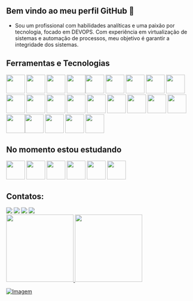 ## Bem vindo ao meu perfil GitHub 👋

- Sou um profissional com habilidades analíticas e uma paixão por tecnologia, focado em DEVOPS. Com experiência em virtualização de sistemas e automação de processos, meu objetivo é garantir a integridade dos sistemas.

## Ferramentas e Tecnologias

<img src="https://cdn.jsdelivr.net/gh/devicons/devicon@latest/icons/apache/apache-original-wordmark.svg" width="50" height="50"/> <img src="https://cdn.jsdelivr.net/gh/devicons/devicon/icons/apachekafka/apachekafka-original-wordmark.svg" width="50" height="50"/> <img src="https://cdn.jsdelivr.net/gh/devicons/devicon/icons/bash/bash-original.svg" width="50" height="50"/> <img src="https://cdn.jsdelivr.net/gh/devicons/devicon@latest/icons/powershell/powershell-original.svg" width="50" height="50"/><img src="https://cdn.jsdelivr.net/gh/devicons/devicon/icons/c/c-original.svg" width="50" height="50"/> <img src="https://cdn.jsdelivr.net/gh/devicons/devicon/icons/confluence/confluence-original-wordmark.svg" width="50" height="50"/> <img src="https://cdn.jsdelivr.net/gh/devicons/devicon/icons/docker/docker-original-wordmark.svg" width="50" height="50"/> <img src="https://cdn.jsdelivr.net/gh/devicons/devicon/icons/github/github-original-wordmark.svg" width="50" height="50"/> <img src="https://cdn.jsdelivr.net/gh/devicons/devicon/icons/gitlab/gitlab-original-wordmark.svg" width="50" height="50"/> <img src="https://cdn.jsdelivr.net/gh/devicons/devicon/icons/html5/html5-original-wordmark.svg" width="50" height="50"/> <img src="https://cdn.jsdelivr.net/gh/devicons/devicon/icons/java/java-original.svg" width="50" height="50"/> <img src="https://cdn.jsdelivr.net/gh/devicons/devicon/icons/javascript/javascript-original.svg" width="50" height="50"/> <img src="https://cdn.jsdelivr.net/gh/devicons/devicon/icons/jenkins/jenkins-original.svg" width="50" height="50"/> <img src="https://cdn.jsdelivr.net/gh/devicons/devicon/icons/kubernetes/kubernetes-plain-wordmark.svg" width="50" height="50"/> <img src="https://cdn.jsdelivr.net/gh/devicons/devicon/icons/linux/linux-original.svg" width="50" height="50"/> <img src="https://cdn.jsdelivr.net/gh/devicons/devicon/icons/oracle/oracle-original.svg" width="50" height="50"/> <img src="https://cdn.jsdelivr.net/gh/devicons/devicon/icons/python/python-original-wordmark.svg" width="50" height="50"/> <img src="https://cdn.jsdelivr.net/gh/devicons/devicon/icons/salesforce/salesforce-original.svg" width="50" height="50"/>  <img src="https://cdn.jsdelivr.net/gh/devicons/devicon@latest/icons/azuredevops/azuredevops-original.svg" width="50" height="50"/><img src="https://cdn.jsdelivr.net/gh/devicons/devicon@latest/icons/kibana/kibana-original.svg" width="50" height="50"/> <img src="https://cdn.jsdelivr.net/gh/devicons/devicon@latest/icons/mysql/mysql-original-wordmark.svg" width="50" height="50"/> <img src="https://cdn.jsdelivr.net/gh/devicons/devicon@latest/icons/sqldeveloper/sqldeveloper-original.svg" width="50" height="50"/> <img src="https://cdn.jsdelivr.net/gh/devicons/devicon@latest/icons/postman/postman-original.svg" width="50" height="50"/>
          
          

## No momento estou estudando

<img src="https://cdn.jsdelivr.net/gh/devicons/devicon@latest/icons/javascript/javascript-original.svg" width="50" height="50"/> <img src="https://cdn.jsdelivr.net/gh/devicons/devicon@latest/icons/linux/linux-original.svg" width="50" height="50"/>
<img src="https://cdn.jsdelivr.net/gh/devicons/devicon@latest/icons/git/git-original.svg" width="50" height="50"/> <img src="https://cdn.jsdelivr.net/gh/devicons/devicon/icons/kubernetes/kubernetes-plain-wordmark.svg" width="50" height="50"/> 
<img src="https://cdn.jsdelivr.net/gh/devicons/devicon@latest/icons/spring/spring-original-wordmark.svg" width="50" height="50"/> <img src="https://cdn.jsdelivr.net/gh/devicons/devicon@latest/icons/react/react-original-wordmark.svg" width="50" height="50"/>
          
          
          
          



## Contatos:

<div>
<a href="https://instagram.com/_marqz_00/" target="_blank"><img src="https://img.shields.io/badge/-Instagram-%23E4405F?style=for-the-badge&logo=instagram&logoColor=white" target="_blank"></a>
<a href="https://www.twitch.tv/kisetype" target="_blank"><img src="https://img.shields.io/badge/Twitch-9146FF?style=for-the-badge&logo=twitch&logoColor=white" target="_blank"></a>
<a href = "mailto:maikonjm@gmail.com"><img src="https://img.shields.io/badge/Gmail-D14836?style=for-the-badge&logo=gmail&logoColor=white" target="_blank"></a>
<a href="https://www.linkedin.com/in/maikon-marquez/" target="_blank"><img src="https://img.shields.io/badge/-LinkedIn-%230077B5?style=for-the-badge&logo=linkedin&logoColor=white" target="_blank"></a>   
</div>

<div>
<a href="https://github.com/MaikonJm">
<img height="180em" src="https://github-readme-stats.vercel.app/api/top-langs/?username=MaikonJm&layout=compact&langs_count=7&theme=neon&locale=pt-br"/>
<img height="180em" src="https://github-readme-stats.vercel.app/api?username=MaikonJm&show_icons=true&theme=neon&include_all_commits=true&count_private=true"/>
</div>

<!-- GIF -->
<p align="left">
  <img align="center" src="![image](https://github.com/user-attachments/assets/f56c7130-7c3b-4f1b-a934-aab8412d3777)
" alt="Imagem">
</p>
